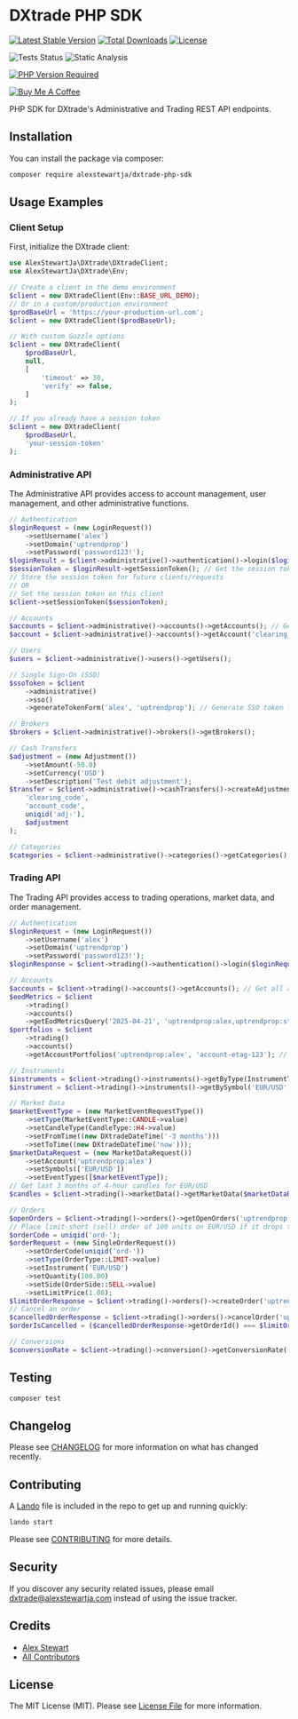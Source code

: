 # DXtrade PHP SDK

[![Latest Stable Version](http://poser.pugx.org/alexstewartja/dxtrade-php-sdk/v)](https://packagist.org/packages/alexstewartja/dxtrade-php-sdk)
[![Total Downloads](http://poser.pugx.org/alexstewartja/dxtrade-php-sdk/downloads)](https://packagist.org/packages/alexstewartja/dxtrade-php-sdk)
[![License](http://poser.pugx.org/alexstewartja/dxtrade-php-sdk/license)](https://packagist.org/packages/alexstewartja/dxtrade-php-sdk)

![Tests Status](https://img.shields.io/github/actions/workflow/status/alexstewartja/dxtrade-php-sdk/run-tests.yml?label=tests)
![Static Analysis](https://img.shields.io/github/actions/workflow/status/alexstewartja/dxtrade-php-sdk/fix-php-code-style-issues.yml?label=code%20style)

[![PHP Version Required](http://poser.pugx.org/alexstewartja/dxtrade-php-sdk/require/php)](https://packagist.org/packages/alexstewartja/dxtrade-php-sdk)

[![Buy Me A Coffee](https://img.shields.io/badge/Buy_Me-A_Coffee-orange?logo=buy-me-a-coffee)](https://buymeacoffee.com/alexstewartja)

PHP SDK for DXtrade's Administrative and Trading REST API endpoints.

## Installation

You can install the package via composer:

```bash
composer require alexstewartja/dxtrade-php-sdk
```

## Usage Examples

### Client Setup

First, initialize the DXtrade client:

```php
use AlexStewartJa\DXtrade\DXtradeClient;
use AlexStewartJa\DXtrade\Env;

// Create a client in the demo environment
$client = new DXtradeClient(Env::BASE_URL_DEMO);
// Or in a custom/production environment
$prodBaseUrl = 'https://your-production-url.com';
$client = new DXtradeClient($prodBaseUrl);

// With custom Guzzle options
$client = new DXtradeClient(
    $prodBaseUrl,
    null,
    [
        'timeout' => 30,
        'verify' => false,
    ]
);

// If you already have a session token
$client = new DXtradeClient(
    $prodBaseUrl,
    'your-session-token'
);
```

### Administrative API

The Administrative API provides access to account management, user management, and other administrative functions.

```php
// Authentication
$loginRequest = (new LoginRequest())
    ->setUsername('alex')
    ->setDomain('uptrendprop')
    ->setPassword('password123!');
$loginResult = $client->administrative()->authentication()->login($loginRequest);
$sessionToken = $loginResult->getSessionToken(); // Get the session token
// Store the session token for future clients/requests
// OR
// Set the session token on this client
$client->setSessionToken($sessionToken);

// Accounts
$accounts = $client->administrative()->accounts()->getAccounts(); // Get all accounts
$account = $client->administrative()->accounts()->getAccount('clearing_code', 'account_code'); // Get a specific account

// Users
$users = $client->administrative()->users()->getUsers();

// Single Sign-On (SSO)
$ssoToken = $client
    ->administrative()
    ->sso()
    ->generateTokenForm('alex', 'uptrendprop'); // Generate SSO token for a user via POST

// Brokers
$brokers = $client->administrative()->brokers()->getBrokers();

// Cash Transfers
$adjustment = (new Adjustment())
    ->setAmount(-50.0)
    ->setCurrency('USD')
    ->setDescription('Test debit adjustment');
$transfer = $client->administrative()->cashTransfers()->createAdjustment(
    'clearing_code',
    'account_code',
    uniqid('adj-'),
    $adjustment
);

// Categories
$categories = $client->administrative()->categories()->getCategories();
```

### Trading API

The Trading API provides access to trading operations, market data, and order management.

```php
// Authentication
$loginRequest = (new LoginRequest())
    ->setUsername('alex')
    ->setDomain('uptrendprop')
    ->setPassword('password123!');
$loginResponse = $client->trading()->authentication()->login($loginRequest);

// Accounts
$accounts = $client->trading()->accounts()->getAccounts(); // Get all accounts
$eodMetrics = $client
    ->trading()
    ->accounts()
    ->getEodMetricsQuery('2025-04-21', 'uptrendprop:alex,uptrendprop:staff'); // Get End-Of-Day metrics
$portfolios = $client
    ->trading()
    ->accounts()
    ->getAccountPortfolios('uptrendprop:alex', 'account-etag-123'); // Get account portfolios

// Instruments
$instruments = $client->trading()->instruments()->getByType(InstrumentType::CFD_FUTURES); // Get all instruments by type
$instrument = $client->trading()->instruments()->getBySymbol('EUR/USD'); // Get instrument(s) by symbol

// Market Data
$marketEventType = (new MarketEventRequestType())
    ->setType(MarketEventType::CANDLE->value)
    ->setCandleType(CandleType::H4->value)
    ->setFromTime((new DXtradeDateTime('-3 months')))
    ->setToTime((new DXtradeDateTime('now')));
$marketDataRequest = (new MarketDataRequest())
    ->setAccount('uptrendprop:alex')
    ->setSymbols(['EUR/USD'])
    ->setEventTypes([$marketEventType]);
// Get last 3 months of 4-hour candles for EUR/USD
$candles = $client->trading()->marketData()->getMarketData($marketDataRequest);

// Orders
$openOrders = $client->trading()->orders()->getOpenOrders('uptrendprop:alex'); // Get all open orders for an account
// Place limit-short (sell) order of 100 units on EUR/USD if it drops to the $1.08 USD price-point
$orderCode = uniqid('ord-');
$orderRequest = (new SingleOrderRequest())
    ->setOrderCode(uniqid('ord-'))
    ->setType(OrderType::LIMIT->value)
    ->setInstrument('EUR/USD')
    ->setQuantity(100.00)
    ->setSide(OrderSide::SELL->value)
    ->setLimitPrice(1.08);
$limitOrderResponse = $client->trading()->orders()->createOrder('uptrendprop:alex', $orderRequest);
// Cancel an order
$cancelledOrderResponse = $client->trading()->orders()->cancelOrder('uptrendprop:alex', $orderCode);
$orderIsCancelled = ($cancelledOrderResponse->getOrderId() === $limitOrderResponse->getOrderId());

// Conversions
$conversionRate = $client->trading()->conversion()->getConversionRate('USD', 'EUR');
```

## Testing

```bash
composer test
```

## Changelog

Please see [CHANGELOG](CHANGELOG.md) for more information on what has changed recently.


## Contributing

A [Lando](https://lando.dev/) file is included in the repo to get up and running quickly:

```bash
lando start
```

Please see [CONTRIBUTING](CONTRIBUTING.md) for more details.

## Security

If you discover any security related issues, please email 
[dxtrade@alexstewartja.com](mailto:dxtrade@alexstewartja.com?Subject=DXtrade%20PHP%20SDK) instead of using the issue 
tracker.

## Credits

- [Alex Stewart](https://github.com/alexstewartja)
- [All Contributors](../../contributors)

## License

The MIT License (MIT). Please see [License File](LICENSE.md) for more information.

